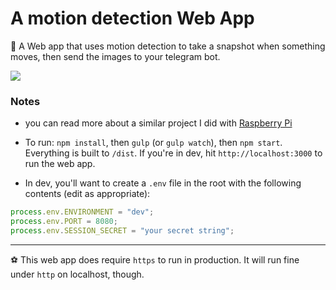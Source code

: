 # A motion detection Web App

🐒 A Web app that uses motion detection to take a snapshot when something moves, then send the images to your telegram bot.

![](https://greenido.files.wordpress.com/2018/08/img_7763-effects.jpg?w=696)

### Notes

- you can read more about a similar project I did with [Raspberry Pi](https://greenido.wordpress.com/2018/10/09/raspberry-pi-as-security-camera-with-motion-detection/)

- To run: `npm install`, then `gulp` (or `gulp watch`), then `npm start`. Everything is built to `/dist`. If you're in dev, hit `http://localhost:3000` to run the web app.

- In dev, you'll want to create a `.env` file in the root with the following contents (edit as appropriate):

```javascript
process.env.ENVIRONMENT = "dev";
process.env.PORT = 8080;
process.env.SESSION_SECRET = "your secret string";
```

---

⚽️ This web app does require `https` to run in production. It will run fine under `http` on localhost, though.
